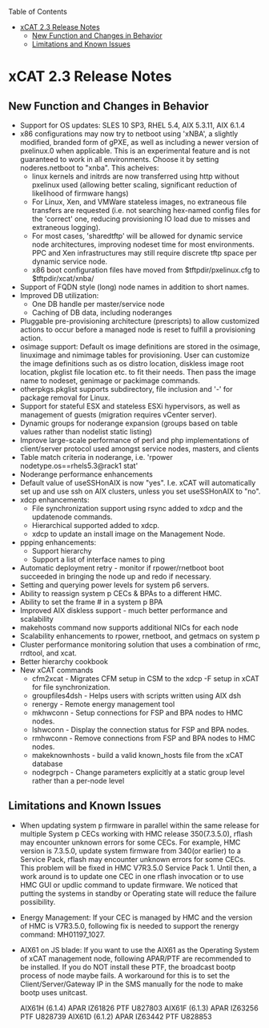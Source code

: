 <!-- START doctoc generated TOC please keep comment here to allow auto update -->
<!-- DON'T EDIT THIS SECTION, INSTEAD RE-RUN doctoc TO UPDATE -->
Table of Contents

- [xCAT 2.3 Release Notes](#xcat-23-release-notes)
  - [New Function and Changes in Behavior](#new-function-and-changes-in-behavior)
  - [Limitations and Known Issues](#limitations-and-known-issues)

<!-- END doctoc generated TOC please keep comment here to allow auto update -->

# xCAT 2.3 Release Notes

## New Function and Changes in Behavior

  * Support for OS updates: SLES 10 SP3, RHEL 5.4, AIX 5.3.11, AIX 6.1.4 
  * x86 configurations may now try to netboot using 'xNBA', a slightly modified, branded form of gPXE, as well as including a newer version of pxelinux.0 when applicable. This is an experimental feature and is not guaranteed to work in all environments. Choose it by setting noderes.netboot to "xnba". This acheives: 
    * linux kernels and initrds are now transferred using http without pxelinux used (allowing better scaling, significant reduction of likelihood of firmware hangs) 
    * For Linux, Xen, and VMWare stateless images, no extraneous file transfers are requested (i.e. not searching hex-named config files for the 'correct' one, reducing provisioning IO load due to misses and extraneous logging). 
    * For most cases, 'sharedtftp' will be allowed for dynamic service node architectures, improving nodeset time for most environments. PPC and Xen infrastructures may still require discrete tftp space per dynamic service node. 
    * x86 boot configuration files have moved from $tftpdir/pxelinux.cfg to $tftpdir/xcat/xnba/ 
  * Support of FQDN style (long) node names in addition to short names. 
  * Improved DB utilization: 
    * One DB handle per master/service node 
    * Caching of DB data, including noderanges 
  * Pluggable pre-provisioning architecture (prescripts) to allow customized actions to occur before a managed node is reset to fulfill a provisioning action. 
  * osimage support: Default os image definitions are stored in the osimage, linuximage and nimimage tables for provisioning. User can customize the image definitions such as os distro location, diskless image root location, pkglist file location etc. to fit their needs. Then pass the image name to nodeset, genimage or packimage commands. 
  * otherpkgs.pkglist supports subdirectory, file inclusion and '-' for package removal for Linux. 
  * Support for stateful ESX and stateless ESXi hypervisors, as well as management of guests (migration requires vCenter server). 
  * Dynamic groups for noderange expansion (groups based on table values rather than nodelist static listing) 
  * Improve large-scale performance of perl and php implementations of client/server protocol used amongst service nodes, masters, and clients 
  * Table match criteria in noderange, i.e. 'rpower nodetype.os==rhels5.3@rack1 stat' 
  * Noderange performance enhancements 
  * Default value of useSSHonAIX is now "yes". I.e. xCAT will automatically set up and use ssh on AIX clusters, unless you set useSSHonAIX to "no". 
  * xdcp enhancements: 
    * File synchronization support using rsync added to xdcp and the updatenode commands. 
    * Hierarchical supported added to xdcp. 
    * xdcp to update an install image on the Management Node. 
  * ppping enhancements: 
    * Support hierarchy 
    * Support a list of interface names to ping 
  * Automatic deployment retry - monitor if rpower/rnetboot boot succeeded in bringing the node up and redo if necessary. 
  * Setting and querying power levels for system p6 servers. 
  * Ability to reassign system p CECs &amp; BPAs to a different HMC. 
  * Ability to set the frame # in a system p BPA 
  * Improved AIX diskless support - much better performance and scalability 
  * makehosts command now supports additional NICs for each node 
  * Scalability enhancements to rpower, rnetboot, and getmacs on system p 
  * Cluster performance monitoring solution that uses a combination of rmc, rrdtool, and xcat. 
  * Better hierarchy cookbook 
  * New xCAT commands 
    * cfm2xcat - Migrates CFM setup in CSM to the xdcp -F setup in xCAT for file synchronization. 
    * groupfiles4dsh - Helps users with scripts written using AIX dsh 
    * renergy - Remote energy management tool 
    * mkhwconn - Setup connections for FSP and BPA nodes to HMC nodes. 
    * lshwconn - Display the connection status for FSP and BPA nodes. 
    * rmhwconn - Remove connections from FSP and BPA nodes to HMC nodes. 
    * makeknownhosts - build a valid known_hosts file from the xCAT database 
    * nodegrpch - Change parameters explicitly at a static group level rather than a per-node level 

## Limitations and Known Issues

  * When updating system p firmware in parallel within the same release for multiple System p CECs working with HMC release 350(7.3.5.0), rflash may encounter unknown errors for some CECs. For example, HMC version is 7.3.5.0, update system firmware from 340(or earlier) to a Service Pack, rflash may encounter unknown errors for some CECs. This problem will be fixed in HMC V7R3.5.0 Service Pack 1. Until then, a work around is to update one CEC in one rflash invocation or to use HMC GUI or updlic command to update firmware. We noticed that putting the systems in standby or Operating state will reduce the failure possibility. 
  * Energy Management: If your CEC is managed by HMC and the version of HMC is V7R3.5.0, following fix is needed to support the renergy command: MH01197_1027. 
  * AIX61 on JS blade: If you want to use the AIX61 as the Operating System of xCAT management node, following APAR/PTF are recommended to be installed. If you do NOT install these PTF, the broadcast bootp process of node maybe fails. A workaround for this is to set the Client/Server/Gateway IP in the SMS manually for the node to make bootp uses unitcast. 
    
    AIX61H (6.1.4)  APAR IZ61826   PTF U827803
    AIX61F (6.1.3)   APAR IZ63256   PTF  U828739
    AIX61D (6.1.2)  APAR IZ63442   PTF  U828853
    
